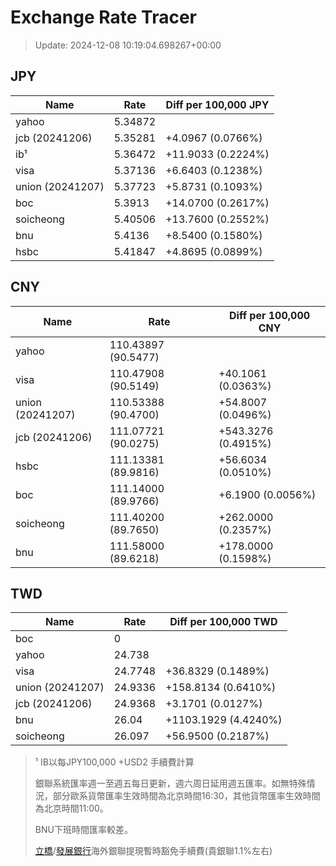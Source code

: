 # Exchange Rate Tracer

> Update: 2024-12-08 10:19:04.698267+00:00

## JPY

| Name             |    Rate | Diff per 100,000 JPY   |
|------------------|---------|------------------------|
| yahoo            | 5.34872 |                        |
| jcb (20241206)   | 5.35281 | +4.0967 (0.0766%)      |
| ib¹              | 5.36472 | +11.9033 (0.2224%)     |
| visa             | 5.37136 | +6.6403 (0.1238%)      |
| union (20241207) | 5.37723 | +5.8731 (0.1093%)      |
| boc              | 5.3913  | +14.0700 (0.2617%)     |
| soicheong        | 5.40506 | +13.7600 (0.2552%)     |
| bnu              | 5.4136  | +8.5400 (0.1580%)      |
| hsbc             | 5.41847 | +4.8695 (0.0899%)      |

## CNY

| Name             | Rate                | Diff per 100,000 CNY   |
|------------------|---------------------|------------------------|
| yahoo            | 110.43897	(90.5477) |                        |
| visa             | 110.47908	(90.5149) | +40.1061 (0.0363%)     |
| union (20241207) | 110.53388	(90.4700) | +54.8007 (0.0496%)     |
| jcb (20241206)   | 111.07721	(90.0275) | +543.3276 (0.4915%)    |
| hsbc             | 111.13381	(89.9816) | +56.6034 (0.0510%)     |
| boc              | 111.14000	(89.9766) | +6.1900 (0.0056%)      |
| soicheong        | 111.40200	(89.7650) | +262.0000 (0.2357%)    |
| bnu              | 111.58000	(89.6218) | +178.0000 (0.1598%)    |

## TWD

| Name             |    Rate | Diff per 100,000 TWD   |
|------------------|---------|------------------------|
| boc              |  0      |                        |
| yahoo            | 24.738  |                        |
| visa             | 24.7748 | +36.8329 (0.1489%)     |
| union (20241207) | 24.9336 | +158.8134 (0.6410%)    |
| jcb (20241206)   | 24.9368 | +3.1701 (0.0127%)      |
| bnu              | 26.04   | +1103.1929 (4.4240%)   |
| soicheong        | 26.097  | +56.9500 (0.2187%)     |


> ¹ IB以每JPY100,000 +USD2 手續費計算
>
> 銀聯系統匯率週一至週五每日更新，週六周日延用週五匯率。如無特殊情況，部分歐系貨幣匯率生效時間為北京時間16:30，其他貨幣匯率生效時間為北京時間11:00。
>
> BNU下班時間匯率較差。
>
> [立橋](https://www.wlbank.com.mo/uploads/ueditor/file/20181211/1544536513900230.pdf)/[發展銀行](https://www.mdb.com.mo/Service_Charges_20230728.pdf)海外銀聯提現暫時豁免手續費(貴銀聯1.1%左右)

